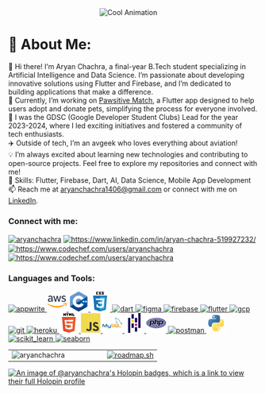 <div align="center">
  <img src="https://media.giphy.com/media/v1.Y2lkPTc5MGI3NjExNDU1MG5zejdrMWkxdTE0YWkyN3VocWFhejJqaHBjM3NjbHphbnNjdCZlcD12MV9pbnRlcm5hbF9naWZfYnlfaWQmY3Q9Zw/QRkUDOgWiVcfoCDgoA/giphy.gif" alt="Cool Animation" style="margin-right: 20px;"/>

</div>



# 💫 About Me:
👋 Hi there! I’m Aryan Chachra, a final-year B.Tech student specializing in Artificial Intelligence and Data Science. I’m passionate about developing innovative solutions using Flutter and Firebase, and I’m dedicated to building applications that make a difference.<br>🌟 Currently, I’m working on [Pawsitive Match](https://github.com/AryanChachra/pawsitive), a Flutter app designed to help users adopt and donate pets, simplifying the process for everyone involved.<br>🚀 I was the GDSC (Google Developer Student Clubs) Lead for the year 2023-2024, where I led exciting initiatives and fostered a community of tech enthusiasts.<br>✈️ Outside of tech, I’m an avgeek who loves everything about aviation!<br>💡 I’m always excited about learning new technologies and contributing to open-source projects. Feel free to explore my repositories and connect with me!<br>🔧 Skills: Flutter, Firebase, Dart, AI, Data Science, Mobile App Development<br>📫 Reach me at aryanchachra1406@gmail.com or connect with me on [LinkedIn](https://www.linkedin.com/in/aryan-chachra-519927232/).<br>

<h3 align="left">Connect with me:</h3>
<p align="left">
<a href="https://twitter.com/aryanchachra" target="blank"><img align="center" src="https://raw.githubusercontent.com/rahuldkjain/github-profile-readme-generator/master/src/images/icons/Social/twitter.svg" alt="aryanchachra" height="30" width="40" /></a>
<a href="https://linkedin.com/in/https://www.linkedin.com/in/aryan-chachra-519927232/" target="blank"><img align="center" src="https://raw.githubusercontent.com/rahuldkjain/github-profile-readme-generator/master/src/images/icons/Social/linked-in-alt.svg" alt="https://www.linkedin.com/in/aryan-chachra-519927232/" height="30" width="40" /></a>
<a href="https://instagram.com/https://www.codechef.com/users/aryanchachra" target="blank"><img align="center" src="https://raw.githubusercontent.com/rahuldkjain/github-profile-readme-generator/master/src/images/icons/Social/instagram.svg" alt="https://www.codechef.com/users/aryanchachra" height="30" width="40" /></a>
<a href="https://www.codechef.com/users/https://www.codechef.com/users/aryanchachra" target="blank"><img align="center" src="https://cdn.jsdelivr.net/npm/simple-icons@3.1.0/icons/codechef.svg" alt="https://www.codechef.com/users/aryanchachra" height="30" width="40" /></a>
</p>

<h3 align="left">Languages and Tools:</h3>
<p align="left"> 
  <a href="https://appwrite.io" target="_blank" rel="noreferrer"> <img src="https://www.vectorlogo.zone/logos/appwriteio/appwriteio-icon.svg" alt="appwrite" width="40" height="40"/> </a> 
  <a href="https://aws.amazon.com" target="_blank" rel="noreferrer"> <img src="https://raw.githubusercontent.com/devicons/devicon/master/icons/amazonwebservices/amazonwebservices-original-wordmark.svg" alt="aws" width="40" height="40"/> </a> 
  <a href="https://www.w3schools.com/cpp/" target="_blank" rel="noreferrer"> <img src="https://raw.githubusercontent.com/devicons/devicon/master/icons/cplusplus/cplusplus-original.svg" alt="cplusplus" width="40" height="40"/> </a> 
  <a href="https://www.w3schools.com/css/" target="_blank" rel="noreferrer"> <img src="https://raw.githubusercontent.com/devicons/devicon/master/icons/css3/css3-original-wordmark.svg" alt="css3" width="40" height="40"/> </a> 
  <a href="https://dart.dev" target="_blank" rel="noreferrer"> <img src="https://www.vectorlogo.zone/logos/dartlang/dartlang-icon.svg" alt="dart" width="40" height="40"/> </a> 
  <a href="https://www.figma.com/" target="_blank" rel="noreferrer"> <img src="https://www.vectorlogo.zone/logos/figma/figma-icon.svg" alt="figma" width="40" height="40"/> </a> 
  <a href="https://firebase.google.com/" target="_blank" rel="noreferrer"> <img src="https://www.vectorlogo.zone/logos/firebase/firebase-icon.svg" alt="firebase" width="40" height="40"/> </a> 
  <a href="https://flutter.dev" target="_blank" rel="noreferrer"> <img src="https://www.vectorlogo.zone/logos/flutterio/flutterio-icon.svg" alt="flutter" width="40" height="40"/> </a> 
  <a href="https://cloud.google.com" target="_blank" rel="noreferrer"> <img src="https://www.vectorlogo.zone/logos/google_cloud/google_cloud-icon.svg" alt="gcp" width="40" height="40"/> </a> 
  <a href="https://git-scm.com/" target="_blank" rel="noreferrer"> <img src="https://www.vectorlogo.zone/logos/git-scm/git-scm-icon.svg" alt="git" width="40" height="40"/> </a> 
  <a href="https://heroku.com" target="_blank" rel="noreferrer"> <img src="https://www.vectorlogo.zone/logos/heroku/heroku-icon.svg" alt="heroku" width="40" height="40"/> </a> 
  <a href="https://www.w3.org/html/" target="_blank" rel="noreferrer"> <img src="https://raw.githubusercontent.com/devicons/devicon/master/icons/html5/html5-original-wordmark.svg" alt="html5" width="40" height="40"/> </a> 
  <a href="https://developer.mozilla.org/en-US/docs/Web/JavaScript" target="_blank" rel="noreferrer"> <img src="https://raw.githubusercontent.com/devicons/devicon/master/icons/javascript/javascript-original.svg" alt="javascript" width="40" height="40"/> </a> 
  <a href="https://www.mysql.com/" target="_blank" rel="noreferrer"> <img src="https://raw.githubusercontent.com/devicons/devicon/master/icons/mysql/mysql-original-wordmark.svg" alt="mysql" width="40" height="40"/> </a> 
  <a href="https://pandas.pydata.org/" target="_blank" rel="noreferrer"> <img src="https://raw.githubusercontent.com/devicons/devicon/2ae2a900d2f041da66e950e4d48052658d850630/icons/pandas/pandas-original.svg" alt="pandas" width="40" height="40"/> </a> 
  <a href="https://www.php.net" target="_blank" rel="noreferrer"> <img src="https://raw.githubusercontent.com/devicons/devicon/master/icons/php/php-original.svg" alt="php" width="40" height="40"/> </a> 
  <a href="https://postman.com" target="_blank" rel="noreferrer"> <img src="https://www.vectorlogo.zone/logos/getpostman/getpostman-icon.svg" alt="postman" width="40" height="40"/> </a> 
  <a href="https://www.python.org" target="_blank" rel="noreferrer"> <img src="https://raw.githubusercontent.com/devicons/devicon/master/icons/python/python-original.svg" alt="python" width="40" height="40"/> </a> 
  <a href="https://scikit-learn.org/" target="_blank" rel="noreferrer"> <img src="https://upload.wikimedia.org/wikipedia/commons/0/05/Scikit_learn_logo_small.svg" alt="scikit_learn" width="40" height="40"/> </a> 
  <a href="https://seaborn.pydata.org/" target="_blank" rel="noreferrer"> <img src="https://seaborn.pydata.org/_images/logo-mark-lightbg.svg" alt="seaborn" width="40" height="40"/> </a>
</p>

<table align="center" style="border:0px;">
  <tr>
    <td>
      <img src="https://github-readme-stats.vercel.app/api/top-langs/?username=aryanchachra&layout=pie" alt="aryanchachra" />
    </td>
    <td>
      <div></div>
    </td>
     <td>
      <div></div>
     </td>
       <td>
      <div style="border-left: 1px solid #ccc; height: 100%;"></div>
       </td>
       <td>
      <div></div>
       </td>
     <td>
      <div></div>
     </td>
    <td>
      <a href="https://roadmap.sh">
        <img src="https://roadmap.sh/card/tall/65c52ab3323fd6becf1ba3db?variant=dark&roadmaps=flutter%2Cdatastructures-and-algorithms" alt="roadmap.sh" />
      </a>
    </td>
  </tr>
</table>





[![An image of @aryanchachra's Holopin badges, which is a link to view their full Holopin profile](https://holopin.me/aryanchachra)](https://holopin.io/@aryanchachra)

